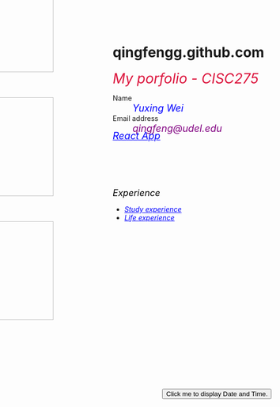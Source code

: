 # qingfengg.github.com
<html>
<script>
  var word = " Welcome to my Portfolio";
  alert(word);
</script>
<style>
a{color:blue;}
a:hover{color:red;}
body
  {
    background-image:url(pexx.jpg);}
.BLUE {
  color: blue;
  font-size:140%;}
.YELLOW{
  color: purple;
  font-size:140%
}
.Title{
  color:crimson;
  font-size:200%}
.second{ position: relative; right: 420px; bottom:340px}
.third{position: relative; bottom:320px; right:420px}
.forth{position: relative; right:420px; bottom:300px}
.Expe{color: black;font-size:130%}
.demo{position:relative;bottom:280px}
.poEx{position:relative;bottom:600px}
.React{position:relative;bottom:800px}
  </style>
  <head>
      <em class="Title">My porfolio - CISC275</em>  
  </head>
  <body>  
    <dl> 
      <dt>Name</dt> 
      <dd><em class="BLUE">Yuxing Wei</em></dd>
      <dt>Email address</dt> 
      <dd><em class="YELLOW">qingfeng@udel.edu</em></dd>
    </dl>
    </body>
    <p class="second">
      <img src="central-repository-scaled.jpg" width="300" height="200" >
      <br><a href="https://github.com/QingFenGG/qingfengg.github.com" > <strong>My Github Repository</strong> </a>
    </p>
  <p class="third">
      <img src="change.jpg" width="300" height="200">
      <br><a href="https://qingfengg.github.io/changelog.html" > <strong>Change Log</strong> </a>
  </p>
  <p class="forth">
      <img src="future.jpg" width="300" height="200">
      <br><a href="https://qingfengg.github.io/TODO.html" > <strong>TODO</strong> </a>
  </p>
  <em class="Expe"><em class="poEx">Experience</em></em>
  <ul><em class="poEx">
    <li><a href="https://qingfengg.github.io/studyexpe.html">Study experience</a></li>
    <li><a href="https://qingfengg.github.io/lifeexpe.html">Life experience</a></li></em>
  </ul>
  <em class="React">
    <em class="YELLOW"><a href="https://qingfengg.github.io/myapp/">React App</a></em>
  </em>
  <em class="demo">
  <button type="button" onclick="document.getElementById('demo').innerHTML = Date()">
  Click me to display Date and Time.</button>
  <p id="demo"></p></em>
